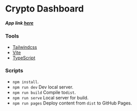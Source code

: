 # Crypto Dashboard

##### App link **[here]()**

### Tools
- [Tailwindcss](https://tailwindcss.com/)
- [Vite](https://vitejs.dev/)
- [TypeScript](https://www.typescriptlang.org/)

### Scripts
- `npm install`.
- `npm run dev` Dev local server.
- `npm run build` Compile to`dist`.
- `npm run serve` Local server for build.
- `npm run pages` Deploy content from `dist` to GitHub Pages.



